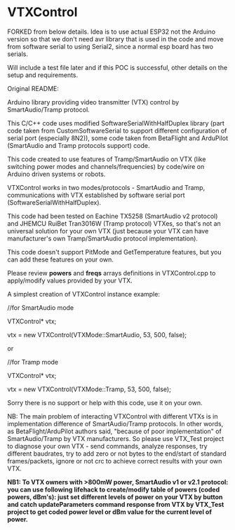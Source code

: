 # VTXControl
FORKED from below details. Idea is to use actual ESP32 not the Arduino version so that we don't need avr library that is used in the code and move from software serial to using Serial2, since a normal esp board has two serials.

Will include a test file later and if this POC is successful, other details on the setup and requirements.



Original README:


Arduino library providing video transmitter (VTX) control by SmartAudio/Tramp protocol.

This C/C++ code uses modified SoftwareSerialWithHalfDuplex library (part code taken from CustomSoftwareSerial to support different configuration of serial port (especially 8N2)), some code taken from BetaFlight and ArduPilot (SmartAudio and Tramp protocols support) code.

This code created to use features of Tramp/SmartAudio on VTX (like switching power modes and channels/frequencies) by code/wire on Arduino driven systems or robots.

VTXControl works in two modes/protocols - SmartAudio and Tramp, communications with VTX established by software serial port (SoftwareSerialWithHalfDuplex).

This code had been tested on Eachine TX5258 (SmartAudio v2 protocol) and JHEMCU RuiBet Tran3016W (Tramp protocol) VTXes, so that's not an universal solution for your own VTX (just because your VTX can have manufacturer's own Tramp/SmartAudio protocol implementation).

This code doesn't support PitMode and GetTemperature features, but you can add these features on your own.

Please review **powers** and **freqs** arrays definitions in VTXControl.cpp to apply/modify values provided by your VTX.

A simplest creation of VTXControl instance example:

//for SmartAudio mode

VTXControl* vtx;

vtx = new VTXControl(VTXMode::SmartAudio, 53, 500, false);

or

//for Tramp mode

VTXControl* vtx;

vtx = new VTXControl(VTXMode::Tramp, 53, 500, false);

Sorry there is no support or help with this code, use it on your own.

NB: The main problem of interacting VTXControl with different VTXs is in implementation difference of SmartAudio/Tramp protocols. In other words, as BetaFlight/ArduPilot authors said, "because of poor implementation" of SmartAudio/Tramp by VTX manufacturers. So please use VTX_Test project to diagnose your own VTX - send commands, analyze responses, try different baudrates, try to add zero or not bytes to the end/start of standard frames/packets, ignore or not crc to achieve correct results with your own VTX.

**NB1: To VTX owners with >800mW power, SmartAudio v1 or v2.1 protocol: you can use following lifehack to create/modify table of powers (coded powers, dBm's): just set different levels of power on your VTX by button and catch updateParameters command response from VTX by VTX_Test project to get coded power level or dBm value for the current level of power.**
